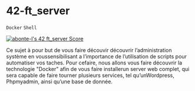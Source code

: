 # 42-ft_server
  
  
`Docker` `Shell` 


[![abonte-l's 42 ft_server Score](https://badge42.vercel.app/api/v2/cl4ihoc5o006109joivmaaf1o/project/2060769)](https://github.com/JaeSeoKim/badge42)

Ce sujet à pour but de vous faire découvir découvrir l’administration système en voussensibilisant a l’importance de l’utilisation de scripts pour automatiser vos taches. Pour cefaire, nous allons vous faire découvrir la technologie "Docker" afin de vous faire installerun server web complet, qui sera capable de faire tourner plusieurs services, tel qu’unWordpress, Phpmyadmin, ainsi qu’une base de donnée.
